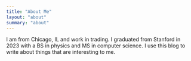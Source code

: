 ```yaml
---
title: "About Me"
layout: "about"
summary: "about"
---
```


I am from Chicago, IL and work in trading.
I graduated from Stanford in 2023 with a BS in physics and MS in computer science.
I use this blog to write about things that are interesting to me.


